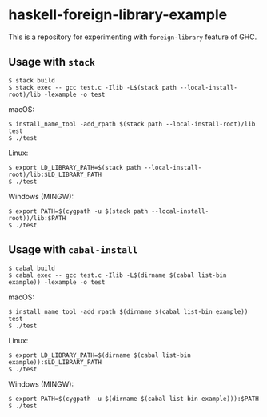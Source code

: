 # haskell-foreign-library-example

This is a repository for experimenting with `foreign-library` feature of GHC.

## Usage with `stack`

```
$ stack build
$ stack exec -- gcc test.c -Ilib -L$(stack path --local-install-root)/lib -lexample -o test
```

macOS:
```
$ install_name_tool -add_rpath $(stack path --local-install-root)/lib test
$ ./test
```

Linux:
```
$ export LD_LIBRARY_PATH=$(stack path --local-install-root)/lib:$LD_LIBRARY_PATH
$ ./test
```

Windows (MINGW):
```
$ export PATH=$(cygpath -u $(stack path --local-install-root))/lib:$PATH
$ ./test
```

## Usage with `cabal-install`

```
$ cabal build
$ cabal exec -- gcc test.c -Ilib -L$(dirname $(cabal list-bin example)) -lexample -o test
```

macOS:
```
$ install_name_tool -add_rpath $(dirname $(cabal list-bin example)) test
$ ./test
```

Linux:
```
$ export LD_LIBRARY_PATH=$(dirname $(cabal list-bin example)):$LD_LIBRARY_PATH
$ ./test
```

Windows (MINGW):
```
$ export PATH=$(cygpath -u $(dirname $(cabal list-bin example))):$PATH
$ ./test
```
